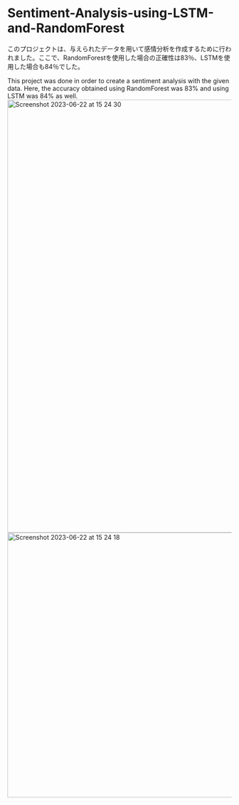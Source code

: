 # Sentiment-Analysis-using-LSTM-and-RandomForest
このプロジェクトは、与えられたデータを用いて感情分析を作成するために行われました。ここで、RandomForestを使用した場合の正確性は83％、LSTMを使用した場合も84％でした。

This project was done in order to create a sentiment analysis with the given data. Here, the accuracy obtained using RandomForest was 83% and using LSTM was 84% as well. 
<img width="974" alt="Screenshot 2023-06-22 at 15 24 30" src="https://github.com/pras019/Sentiment-Analysis-using-LSTM-and-RandomForest/assets/40199695/90421788-00a2-4961-aad6-b454f1ebb11b">
<img width="596" alt="Screenshot 2023-06-22 at 15 24 18" src="https://github.com/pras019/Sentiment-Analysis-using-LSTM-and-RandomForest/assets/40199695/a50282e5-0a20-4f0d-9be6-877ce07a9a12">
